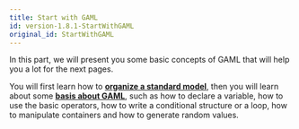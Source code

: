 ```yaml
---
title: Start with GAML
id: version-1.8.1-StartWithGAML
original_id: StartWithGAML
---
```



In this part, we will present you some basic concepts of GAML that will help you a lot for the next pages. 

You will first learn how to [**organize a standard model**](ModelOrganization), then you will learn about some [**basis about GAML**](BasicProgrammingConceptsInGAML), such as how to declare a variable, how to use the basic operators, how to write a conditional structure or a loop, how to manipulate containers and how to generate random values.
